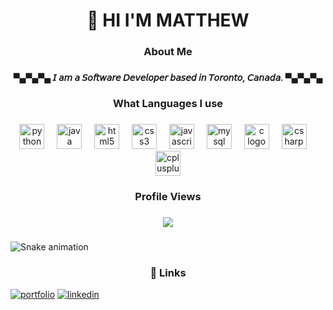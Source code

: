 <h1 align="center">👋 HI I'M MATTHEW</h1>

###

<h3 align="center">About Me</h3>

###

<h5 align="center">▀▄▀▄▀▄ 𝘐 𝘢𝘮 𝘢 𝘚𝘰𝘧𝘵𝘸𝘢𝘳𝘦 𝘋𝘦𝘷𝘦𝘭𝘰𝘱𝘦𝘳 𝘣𝘢𝘴𝘦𝘥 𝘪𝘯 𝘛𝘰𝘳𝘰𝘯𝘵𝘰, 𝘊𝘢𝘯𝘢𝘥𝘢. ▀▄▀▄▀▄</h5>

###

<h3 align="center">What Languages I use</h3>

###

<div align="center">
  <img src="https://cdn.jsdelivr.net/gh/devicons/devicon/icons/python/python-original.svg" height="40" alt="python logo"  />
  <img width="12" />
  <img src="https://cdn.jsdelivr.net/gh/devicons/devicon/icons/java/java-original.svg" height="40" alt="java logo"  />
  <img width="12" />
  <img src="https://cdn.jsdelivr.net/gh/devicons/devicon/icons/html5/html5-original.svg" height="40" alt="html5 logo"  />
  <img width="12" />
  <img src="https://cdn.jsdelivr.net/gh/devicons/devicon/icons/css3/css3-original.svg" height="40" alt="css3 logo"  />
  <img width="12" />
  <img src="https://cdn.jsdelivr.net/gh/devicons/devicon/icons/javascript/javascript-original.svg" height="40" alt="javascript logo"  />
  <img width="12" />
  <img src="https://cdn.jsdelivr.net/gh/devicons/devicon/icons/mysql/mysql-original.svg" height="40" alt="mysql logo"  />
  <img width="12" />
  <img src="https://cdn.jsdelivr.net/gh/devicons/devicon/icons/c/c-original.svg" height="40" alt="c logo"  />
  <img width="12" />
  <img src="https://cdn.jsdelivr.net/gh/devicons/devicon/icons/csharp/csharp-original.svg" height="40" alt="csharp logo"  />
  <img width="12" />
  <img src="https://cdn.jsdelivr.net/gh/devicons/devicon/icons/cplusplus/cplusplus-original.svg" height="40" alt="cplusplus logo"  />
</div>

###

<h3 align="center">Profile Views</h3>

###

<div align="center">
  <img src="https://profile-counter.glitch.me/MatthewBoden/count.svg?"  />
</div>

###

<img src="https://raw.githubusercontent.com/MatthewBoden/MatthewBoden/output/snake.svg" alt="Snake animation" />

###
<h3 align="center">🔗 Links</h3>

[![portfolio](https://img.shields.io/badge/my_portfolio-000?style=for-the-badge&logo=ko-fi&logoColor=white)](https://matthewboden.github.io/)
[![linkedin](https://img.shields.io/badge/linkedin-0A66C2?style=for-the-badge&logo=linkedin&logoColor=white)](https://www.linkedin.com/in/matthew-bodenstein/)



